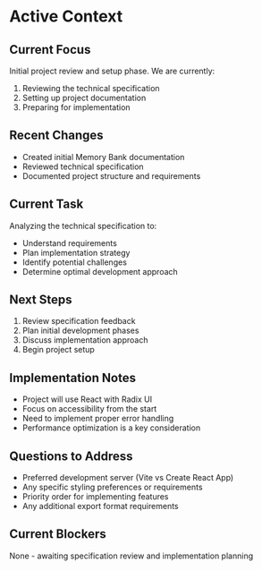 # Active Context

## Current Focus
Initial project review and setup phase. We are currently:
1. Reviewing the technical specification
2. Setting up project documentation
3. Preparing for implementation

## Recent Changes
- Created initial Memory Bank documentation
- Reviewed technical specification
- Documented project structure and requirements

## Current Task
Analyzing the technical specification to:
- Understand requirements
- Plan implementation strategy
- Identify potential challenges
- Determine optimal development approach

## Next Steps
1. Review specification feedback
2. Plan initial development phases
3. Discuss implementation approach
4. Begin project setup

## Implementation Notes
- Project will use React with Radix UI
- Focus on accessibility from the start
- Need to implement proper error handling
- Performance optimization is a key consideration

## Questions to Address
- Preferred development server (Vite vs Create React App)
- Any specific styling preferences or requirements
- Priority order for implementing features
- Any additional export format requirements

## Current Blockers
None - awaiting specification review and implementation planning
